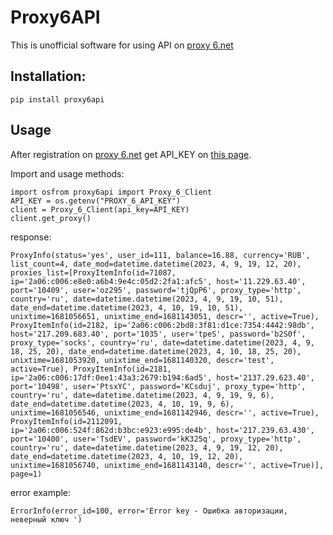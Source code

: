 # Proxy6API

This is unofficial software for using API on [proxy 6.net](https://proxy6.net/)

## Installation:

`pip install proxy6api`

## Usage

After registration on [proxy 6.net](https://proxy6.net/) get API_KEY on [this page](https://proxy6.net/en/user/developers).

Import and usage methods:

```
import osfrom proxy6api import Proxy_6_Client
API_KEY = os.getenv("PROXY_6_API_KEY")
client = Proxy_6_Client(api_key=API_KEY)
client.get_proxy()
```

response:

```
ProxyInfo(status='yes', user_id=111, balance=16.88, currency='RUB', list_count=4, date_mod=datetime.datetime(2023, 4, 9, 19, 12, 20), proxies_list=[ProxyItemInfo(id=71087, ip='2a06:c006:e8e0:a6b4:9e4c:05d2:2fa1:afc5', host='11.229.63.40', port='10409', user='oz295', password='tjQpP6', proxy_type='http', country='ru', date=datetime.datetime(2023, 4, 9, 19, 10, 51), date_end=datetime.datetime(2023, 4, 10, 19, 10, 51), unixtime=1681056651, unixtime_end=1681143051, descr='', active=True), ProxyItemInfo(id=2182, ip='2a06:c006:2bd8:3f81:d1ce:7354:4442:98db', host='217.209.683.40', port='1035', user='tpeS', password='b2S0f', proxy_type='socks', country='ru', date=datetime.datetime(2023, 4, 9, 18, 25, 20), date_end=datetime.datetime(2023, 4, 10, 18, 25, 20), unixtime=1681053920, unixtime_end=1681140320, descr='test', active=True), ProxyItemInfo(id=2181, ip='2a06:c006:17df:0ee1:43a3:2679:b194:6ad5', host='2137.29.623.40', port='10498', user='PtsxYC', password='KCsduj', proxy_type='http', country='ru', date=datetime.datetime(2023, 4, 9, 19, 9, 6), date_end=datetime.datetime(2023, 4, 10, 19, 9, 6), unixtime=1681056546, unixtime_end=1681142946, descr='', active=True), ProxyItemInfo(id=2112091, ip='2a06:c006:524f:862d:b3bc:e923:e995:de4b', host='217.239.63.430', port='10400', user='TsdEV', password='kK325q', proxy_type='http', country='ru', date=datetime.datetime(2023, 4, 9, 19, 12, 20), date_end=datetime.datetime(2023, 4, 10, 19, 12, 20), unixtime=1681056740, unixtime_end=1681143140, descr='', active=True)], page=1)
```

error example:

```
ErrorInfo(error_id=100, error='Error key - Ошибка авторизации, неверный ключ ')
```

